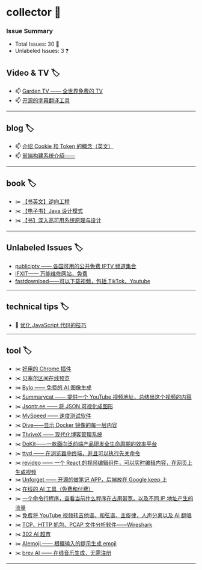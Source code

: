 # collector 📖
### Issue Summary
- Total Issues: 30 📝
- Unlabeled Issues: 3 ❓

## Video & TV 🏷️
- 📫 [Garden TV ——  全世界免费的 TV](https://github.com/dengaye/collector/issues/39)
- 📫 [开源的字幕翻译工具](https://github.com/dengaye/collector/issues/38)

---

## blog 🏷️
- 📫 [介绍 Cookie 和 Token 的概念（英文）](https://github.com/dengaye/collector/issues/15)
- 📫 [前端构建系统介绍——](https://github.com/dengaye/collector/issues/13)

---

## book 🏷️
- ✂️ [【书英文】逆向工程](https://github.com/dengaye/collector/issues/37)
- ✂️ [【电子书】Java 设计模式](https://github.com/dengaye/collector/issues/36)
- ✂️ [【书】深入高可用系统原理与设计](https://github.com/dengaye/collector/issues/31)

---

## Unlabeled Issues 🏷️
-  [publiciptv —— 各国可用的公共免费 IPTV 频道集合](https://github.com/dengaye/collector/issues/35)
-  [IFXIT—— 万能维修网站，免费](https://github.com/dengaye/collector/issues/34)
-  [fastdownload——可以下载视频，包括 TikTok、Youtube](https://github.com/dengaye/collector/issues/10)

---

## technical tips 🏷️
- 🛀 [优化 JavaScript 代码的技巧 ](https://github.com/dengaye/collector/issues/23)

---

## tool 🏷️
- ✂️ [好用的 Chrome 插件](https://github.com/dengaye/collector/issues/33)
- ✂️ [贝塞尔区间在线预览](https://github.com/dengaye/collector/issues/32)
- ✂️ [Bylo —— 免费的 AI 图像生成](https://github.com/dengaye/collector/issues/30)
- ✂️ [Summarycat —— 提供一个 YouTube 视频地址，总结出这个视频的内容](https://github.com/dengaye/collector/issues/29)
- ✂️ [Jsontr.ee —— 将 JSON 可视化成图形](https://github.com/dengaye/collector/issues/28)
- ✂️ [MySpeed —— 速度测试软件](https://github.com/dengaye/collector/issues/27)
- ✂️ [Dive——显示 Docker 镜像的每一层内容](https://github.com/dengaye/collector/issues/26)
- ✂️ [ThriveX —— 现代化博客管理系统](https://github.com/dengaye/collector/issues/25)
- ✂️ [DoKit——一款面向泛前端产品研发全生命周期的效率平台](https://github.com/dengaye/collector/issues/24)
- ✂️ [ttyd —— 在浏览器中终端，并且可以执行先关命令](https://github.com/dengaye/collector/issues/22)
- ✂️ [revideo —— 一个 React 的视频编辑组件，可以实时编辑内容，在网页上生成视频](https://github.com/dengaye/collector/issues/21)
- ✂️ [Unforget —— 开源的做笔记 APP，后端放在 Google keep 上](https://github.com/dengaye/collector/issues/20)
- ✂️ [在线的 AI 工具（免费和付费）](https://github.com/dengaye/collector/issues/19)
- ✂️ [一个命令行程序，查看当前什么程序在占用带宽，以及不同 IP 地址产生的流量](https://github.com/dengaye/collector/issues/18)
- ✂️ [免费将 YouTube 视频转吉他谱、和弦谱、主旋律，人声分离以及 AI 翻唱](https://github.com/dengaye/collector/issues/17)
- ✂️ [TCP、HTTP 抓包、PCAP 文件分析软件——Wireshark](https://github.com/dengaye/collector/issues/16)
- ✂️ [302 AI 超市](https://github.com/dengaye/collector/issues/14)
- ✂️ [AIemoji —— 根据输入的提示生成 emoji](https://github.com/dengaye/collector/issues/12)
- ✂️ [brev AI —— 在线音乐生成，无需注册](https://github.com/dengaye/collector/issues/11)

---

